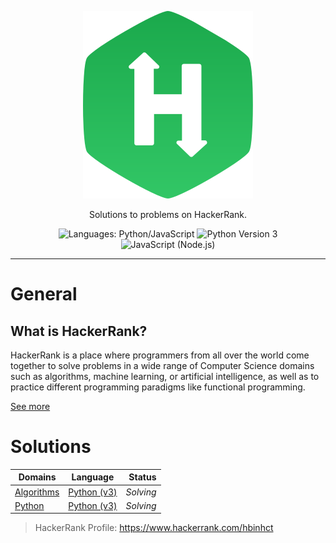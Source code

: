 <p align="center">
    <a href="https://www.hackerrank.com/" style="max-height: 100px">
        <img src="./hackerrank-brand.svg" alt="HackerRank">
    </a>
</p>
<p align="center">
    Solutions to problems on HackerRank.
</p>
<p align="center">
    <img src="https://img.shields.io/badge/Languages-Python/JavaScript-informational.svg" alt="Languages: Python/JavaScript">
    <img src="https://img.shields.io/badge/Python-v3-blue.svg?logo=Python&logoColor=white" alt="Python Version 3"/>
	<img src="https://img.shields.io/badge/JavaScript-Node.js-yellow.svg?logo=Node.js&logoColor=green" alt="JavaScript (Node.js)">
</p>

___
# General

## What is HackerRank?

HackerRank is a place where programmers from all over the world come together to solve problems in a wide range of 
Computer Science domains such as algorithms, machine learning, or artificial intelligence, as well as to practice 
different programming paradigms like functional programming.

[See more](https://www.hackerrank.com/faq)

# Solutions

| Domains                    | Language                               | Status    |
| -------------------------- |:--------------------------------------:| ---------:|
| [Algorithms](./Algorithms) | [Python (v3)](https://www.python.org/) | _Solving_ |
| [Python](./Python)         | [Python (v3)](https://www.python.org/) | _Solving_ |

> HackerRank Profile: https://www.hackerrank.com/hbinhct
